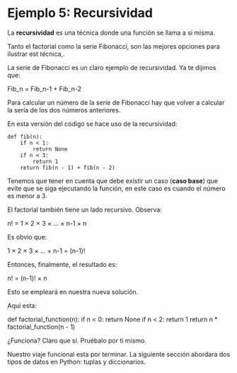 # Ejemplo 5: Recursividad


La **recursividad** es una técnica donde una función se llama a si misma.

Tanto el factorial como la serie Fibonacci, son las mejores opciones para ilustrar est técnica,.

La serie de Fibonacci es un claro ejemplo de recursividad. Ya te dijimos que:

Fib_n = Fib_n-1 + Fib_n-2

Para calcular un número de la serie de Fibonacci hay que volver a calcular la sería de los dos números anteriores.   

En esta versión del código se hace uso de la recursividad:

```
def fib(n):
    if n < 1:
        return None
    if n < 3:
        return 1
    return fib(n - 1) + fib(n - 2)
```

Tenemos que tener en cuenta que debe existir un caso (**caso base**)  que evite que se siga ejecutando la función, en este caso es cuando el número es menor a 3.



El factorial también tiene un lado recursivo. Observa:

n! = 1 × 2 × 3 × ... × n-1 × n


Es obvio que:

1 × 2 × 3 × ... × n-1 = (n-1)!


Entonces, finalmente, el resultado es:

n! = (n-1)! × n


Esto se empleará en nuestra nueva solución.


Aquí esta:

def factorial_function(n):
    if n < 0:
        return None
    if n < 2:
        return 1
    return n * factorial_function(n - 1)


¿Funciona? Claro que si. Pruébalo por ti mismo.

Nuestro viaje funcional esta por terminar. La siguiente sección abordara dos tipos de datos en Python: tuplas y diccionarios.

